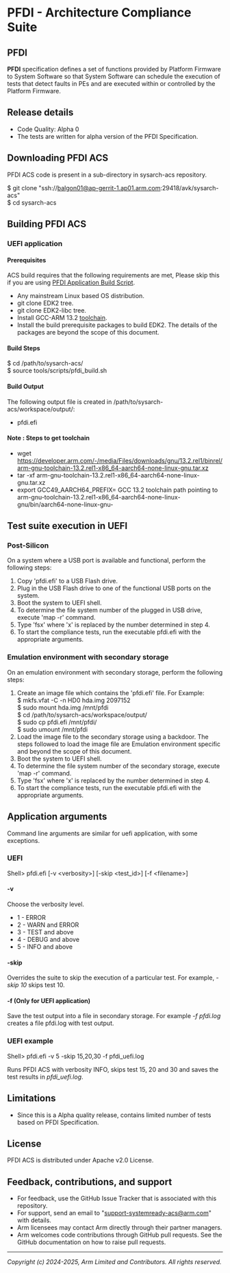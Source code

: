 
# PFDI - Architecture Compliance Suite

## PFDI
**PFDI** specification defines a set of functions provided by Platform Firmware to System Software so that System Software can schedule the execution of tests that detect faults in PEs and are executed within or controlled by the Platform Firmware.


## Release details
 - Code Quality: Alpha 0
 - The tests are written for alpha version of the PFDI Specification.

## Downloading PFDI ACS

PFDI ACS code is present in a sub-directory in sysarch-acs repository.

$ git clone "ssh://balgon01@ap-gerrit-1.ap01.arm.com:29418/avk/sysarch-acs" <br/>
$ cd sysarch-acs <br/>

## Building PFDI ACS
### UEFI application
#### Prerequisites

ACS build requires that the following requirements are met, Please skip this if you are using [PFDI Application Build Script](tools/scripts/build_pfdi_uefi.sh).

- Any mainstream Linux based OS distribution.
- git clone EDK2 tree.
- git clone EDK2-libc tree.
- Install GCC-ARM 13.2 [toolchain](https://developer.arm.com/downloads/-/arm-gnu-toolchain-downloads).
- Install the build prerequisite packages to build EDK2. The details of the packages are beyond the scope of this document.

#### Build Steps

$ cd /path/to/sysarch-acs/<br/>
$ source tools/scripts/pfdi_build.sh

#### Build Output

The following output file is created in /path/to/sysarch-acs/workspace/output/:

- pfdi.efi

#### Note : Steps to get toolchain
- wget https://developer.arm.com/-/media/Files/downloads/gnu/13.2.rel1/binrel/arm-gnu-toolchain-13.2.rel1-x86_64-aarch64-none-linux-gnu.tar.xz
- tar -xf arm-gnu-toolchain-13.2.rel1-x86_64-aarch64-none-linux-gnu.tar.xz
- export GCC49_AARCH64_PREFIX= GCC 13.2 toolchain path pointing to arm-gnu-toolchain-13.2.rel1-x86_64-aarch64-none-linux-gnu/bin/aarch64-none-linux-gnu-

## Test suite execution in UEFI

### Post-Silicon

On a system where a USB port is available and functional, perform the following steps:

1. Copy 'pfdi.efi' to a USB Flash drive.
2. Plug in the USB Flash drive to one of the functional USB ports on the system.
3. Boot the system to UEFI shell.
4. To determine the file system number of the plugged in USB drive, execute 'map -r' command.
5. Type 'fsx' where 'x' is replaced by the number determined in step 4.
6. To start the compliance tests, run the executable pfdi.efi with the appropriate arguments.

### Emulation environment with secondary storage

On an emulation environment with secondary storage, perform the following steps:

1. Create an image file which contains the 'pfdi.efi' file. For Example: <br/>
$ mkfs.vfat -C -n HD0 hda.img 2097152 <br/>
$ sudo mount hda.img /mnt/pfdi <br/>
$ cd /path/to/sysarch-acs/workspace/output/ <br/>
$ sudo cp pfdi.efi /mnt/pfdi/ <br/>
$ sudo umount /mnt/pfdi
2. Load the image file to the secondary storage using a backdoor. The steps followed to load the image file are Emulation environment specific and beyond the scope of this document.
3. Boot the system to UEFI shell.
4. To determine the file system number of the secondary storage, execute 'map -r' command.
5. Type 'fsx' where 'x' is replaced by the number determined in step 4.
6. To start the compliance tests, run the executable pfdi.efi with the appropriate arguments.

## Application arguments

Command line arguments are similar for uefi application, with some exceptions.

### UEFI

Shell> pfdi.efi [-v &lt;verbosity&gt;] [-skip &lt;test_id&gt;] [-f &lt;filename&gt;]

#### -v
Choose the verbosity level.

- 1 - ERROR
- 2 - WARN and ERROR
- 3 - TEST and above
- 4 - DEBUG and above
- 5 - INFO and above

#### -skip
Overrides the suite to skip the execution of a particular
test. For example, <i>-skip 10</i> skips test 10.

#### -f (Only for UEFI application)
Save the test output into a file in secondary storage. For example <i>-f pfdi.log</i> creates a file pfdi.log with test output.

### UEFI example

Shell> pfdi.efi -v 5 -skip 15,20,30 -f pfdi_uefi.log

Runs PFDI ACS with verbosity INFO, skips test 15, 20 and 30 and saves the test results in <i>pfdi_uefi.log</i>.

## Limitations

 - Since this is a Alpha quality release, contains limited number of tests based on PFDI Specification.

## License
PFDI ACS is distributed under Apache v2.0 License.

## Feedback, contributions, and support

 - For feedback, use the GitHub Issue Tracker that is associated with this repository.
 - For support, send an email to "support-systemready-acs@arm.com" with details.
 - Arm licensees may contact Arm directly through their partner managers.
 - Arm welcomes code contributions through GitHub pull requests. See the GitHub documentation on how to raise pull requests.

--------------

*Copyright (c) 2024-2025, Arm Limited and Contributors. All rights reserved.*
